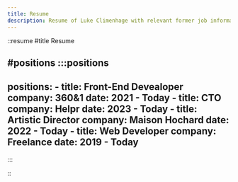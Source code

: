 ```yaml
---
title: Resume
description: Resume of Luke Climenhage with relevant former job information
---
```


::resume
#title
Resume

#positions
  :::positions
  ---
  positions:
    - title: Front-End Devealoper
      company: 360&1
      date: 2021 - Today
    - title: CTO
      company: Helpr
      date: 2023 - Today
    - title: Artistic Director
      company: Maison Hochard
      date: 2022 - Today
    - title: Web Developer
      company: Freelance
      date: 2019 - Today
  ---
  :::

::
